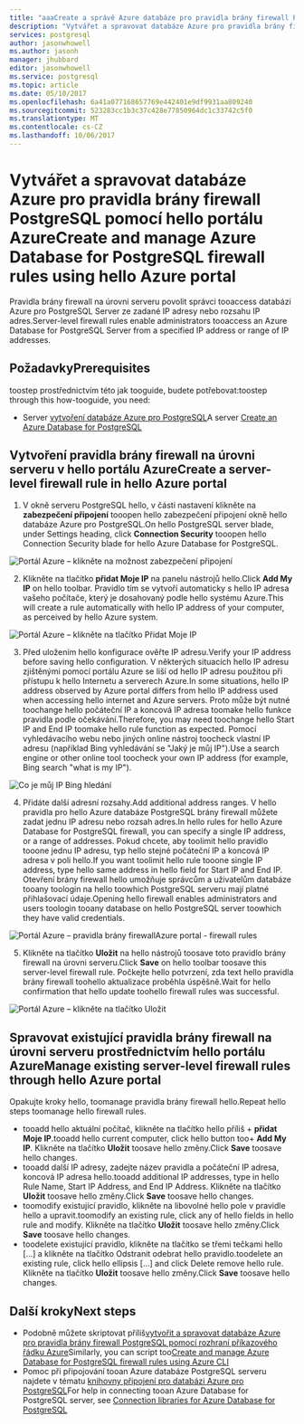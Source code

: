 ```yaml
---
title: "aaaCreate a správě Azure databáze pro pravidla brány firewall PostgreSQL pomocí hello portálu Azure | Microsoft Docs"
description: "Vytvářet a spravovat databáze Azure pro pravidla brány firewall PostgreSQL pomocí hello portálu Azure"
services: postgresql
author: jasonwhowell
ms.author: jasonh
manager: jhubbard
editor: jasonwhowell
ms.service: postgresql
ms.topic: article
ms.date: 05/10/2017
ms.openlocfilehash: 6a41a077168657769e442401e9df9931aa809240
ms.sourcegitcommit: 523283cc1b3c37c428e77850964dc1c33742c5f0
ms.translationtype: MT
ms.contentlocale: cs-CZ
ms.lasthandoff: 10/06/2017
---
```

# <a name="create-and-manage-azure-database-for-postgresql-firewall-rules-using-hello-azure-portal"></a><span data-ttu-id="0f830-103">Vytvářet a spravovat databáze Azure pro pravidla brány firewall PostgreSQL pomocí hello portálu Azure</span><span class="sxs-lookup"><span data-stu-id="0f830-103">Create and manage Azure Database for PostgreSQL firewall rules using hello Azure portal</span></span>
<span data-ttu-id="0f830-104">Pravidla brány firewall na úrovni serveru povolit správci tooaccess databázi Azure pro PostgreSQL Server ze zadané IP adresy nebo rozsahu IP adres.</span><span class="sxs-lookup"><span data-stu-id="0f830-104">Server-level firewall rules enable administrators tooaccess an Azure Database for PostgreSQL Server from a specified IP address or range of IP addresses.</span></span> 

## <a name="prerequisites"></a><span data-ttu-id="0f830-105">Požadavky</span><span class="sxs-lookup"><span data-stu-id="0f830-105">Prerequisites</span></span>
<span data-ttu-id="0f830-106">toostep prostřednictvím této jak tooguide, budete potřebovat:</span><span class="sxs-lookup"><span data-stu-id="0f830-106">toostep through this how-tooguide, you need:</span></span>
- <span data-ttu-id="0f830-107">Server [vytvoření databáze Azure pro PostgreSQL](quickstart-create-server-database-portal.md)</span><span class="sxs-lookup"><span data-stu-id="0f830-107">A server [Create an Azure Database for PostgreSQL](quickstart-create-server-database-portal.md)</span></span>

## <a name="create-a-server-level-firewall-rule-in-hello-azure-portal"></a><span data-ttu-id="0f830-108">Vytvoření pravidla brány firewall na úrovni serveru v hello portálu Azure</span><span class="sxs-lookup"><span data-stu-id="0f830-108">Create a server-level firewall rule in hello Azure portal</span></span>
1. <span data-ttu-id="0f830-109">V okně serveru PostgreSQL hello, v části nastavení klikněte na **zabezpečení připojení** tooopen hello zabezpečení připojení okně hello databáze Azure pro PostgreSQL.</span><span class="sxs-lookup"><span data-stu-id="0f830-109">On hello PostgreSQL server blade, under Settings heading, click **Connection Security** tooopen hello Connection Security blade for hello Azure Database for PostgreSQL.</span></span>

  ![Portál Azure – klikněte na možnost zabezpečení připojení](./media/howto-manage-firewall-using-portal/1-connection-security.png)

2. <span data-ttu-id="0f830-111">Klikněte na tlačítko **přidat Moje IP** na panelu nástrojů hello.</span><span class="sxs-lookup"><span data-stu-id="0f830-111">Click **Add My IP** on hello toolbar.</span></span> <span data-ttu-id="0f830-112">Pravidlo tím se vytvoří automaticky s hello IP adresa vašeho počítače, který je dosahovaný podle hello systému Azure.</span><span class="sxs-lookup"><span data-stu-id="0f830-112">This will create a rule automatically with hello IP address of your computer, as perceived by hello Azure system.</span></span>

  ![Portál Azure – klikněte na tlačítko Přidat Moje IP](./media/howto-manage-firewall-using-portal/2-add-my-ip.png)

3. <span data-ttu-id="0f830-114">Před uložením hello konfigurace ověřte IP adresu.</span><span class="sxs-lookup"><span data-stu-id="0f830-114">Verify your IP address before saving hello configuration.</span></span> <span data-ttu-id="0f830-115">V některých situacích hello IP adresu zjištěnými pomocí portálu Azure se liší od hello IP adresu použitou při přístupu k hello Internetu a serverech Azure.</span><span class="sxs-lookup"><span data-stu-id="0f830-115">In some situations, hello IP address observed by Azure portal differs from hello IP address used when accessing hello internet and Azure servers.</span></span> <span data-ttu-id="0f830-116">Proto může být nutné toochange hello počáteční IP a koncová IP adresa toomake hello funkce pravidla podle očekávání.</span><span class="sxs-lookup"><span data-stu-id="0f830-116">Therefore, you may need toochange hello Start IP and End IP toomake hello rule function as expected.</span></span>
<span data-ttu-id="0f830-117">Pomocí vyhledávacího webu nebo jiných online nástroj toocheck vlastní IP adresu (například Bing vyhledávání se "Jaký je můj IP").</span><span class="sxs-lookup"><span data-stu-id="0f830-117">Use a search engine or other online tool toocheck your own IP address (for example, Bing search "what is my IP").</span></span>

  ![Co je můj IP Bing hledání](./media/howto-manage-firewall-using-portal/3-what-is-my-ip.png)

4. <span data-ttu-id="0f830-119">Přidáte další adresní rozsahy.</span><span class="sxs-lookup"><span data-stu-id="0f830-119">Add additional address ranges.</span></span> <span data-ttu-id="0f830-120">V hello pravidla pro hello Azure databáze PostgreSQL brány firewall můžete zadat jednu IP adresu nebo rozsah adres.</span><span class="sxs-lookup"><span data-stu-id="0f830-120">In hello rules for hello Azure Database for PostgreSQL firewall, you can specify a single IP address, or a range of addresses.</span></span> <span data-ttu-id="0f830-121">Pokud chcete, aby toolimit hello pravidlo tooone jednu IP adresu, typ hello stejné počáteční IP a koncová IP adresa v poli hello.</span><span class="sxs-lookup"><span data-stu-id="0f830-121">If you want toolimit hello rule tooone single IP address, type hello same address in hello field for Start IP and End IP.</span></span> <span data-ttu-id="0f830-122">Otevření brány firewall hello umožňuje správcům a uživatelům databáze tooany toologin na hello toowhich PostgreSQL serveru mají platné přihlašovací údaje.</span><span class="sxs-lookup"><span data-stu-id="0f830-122">Opening hello firewall enables administrators and users toologin tooany database on hello PostgreSQL server toowhich they have valid credentials.</span></span>

  ![<span data-ttu-id="0f830-123">Portál Azure – pravidla brány firewall</span><span class="sxs-lookup"><span data-stu-id="0f830-123">Azure portal - firewall rules</span></span> ](./media/howto-manage-firewall-using-portal/4-specify-addresses.png)

5. <span data-ttu-id="0f830-124">Klikněte na tlačítko **Uložit** na hello nástrojů toosave toto pravidlo brány firewall na úrovni serveru.</span><span class="sxs-lookup"><span data-stu-id="0f830-124">Click **Save** on hello toolbar toosave this server-level firewall rule.</span></span> <span data-ttu-id="0f830-125">Počkejte hello potvrzení, zda text hello pravidla brány firewall toohello aktualizace proběhla úspěšně.</span><span class="sxs-lookup"><span data-stu-id="0f830-125">Wait for hello confirmation that hello update toohello firewall rules was successful.</span></span>

  ![Portál Azure – klikněte na tlačítko Uložit](./media/howto-manage-firewall-using-portal/5-save-firewall-rule.png)


## <a name="manage-existing-server-level-firewall-rules-through-hello-azure-portal"></a><span data-ttu-id="0f830-127">Spravovat existující pravidla brány firewall na úrovni serveru prostřednictvím hello portálu Azure</span><span class="sxs-lookup"><span data-stu-id="0f830-127">Manage existing server-level firewall rules through hello Azure portal</span></span>
<span data-ttu-id="0f830-128">Opakujte kroky hello, toomanage pravidla brány firewall hello.</span><span class="sxs-lookup"><span data-stu-id="0f830-128">Repeat hello steps toomanage hello firewall rules.</span></span>
* <span data-ttu-id="0f830-129">tooadd hello aktuální počítač, klikněte na tlačítko hello příliš + **přidat Moje IP**.</span><span class="sxs-lookup"><span data-stu-id="0f830-129">tooadd hello current computer, click hello button too+ **Add My IP**.</span></span> <span data-ttu-id="0f830-130">Klikněte na tlačítko **Uložit** toosave hello změny.</span><span class="sxs-lookup"><span data-stu-id="0f830-130">Click **Save** toosave hello changes.</span></span>
* <span data-ttu-id="0f830-131">tooadd další IP adresy, zadejte název pravidla a počáteční IP adresa, koncová IP adresa hello.</span><span class="sxs-lookup"><span data-stu-id="0f830-131">tooadd additional IP addresses, type in hello Rule Name, Start IP Address, and End IP Address.</span></span> <span data-ttu-id="0f830-132">Klikněte na tlačítko **Uložit** toosave hello změny.</span><span class="sxs-lookup"><span data-stu-id="0f830-132">Click **Save** toosave hello changes.</span></span>
* <span data-ttu-id="0f830-133">toomodify existující pravidlo, klikněte na libovolné hello pole v pravidle hello a upravit.</span><span class="sxs-lookup"><span data-stu-id="0f830-133">toomodify an existing rule, click any of hello fields in hello rule and modify.</span></span> <span data-ttu-id="0f830-134">Klikněte na tlačítko **Uložit** toosave hello změny.</span><span class="sxs-lookup"><span data-stu-id="0f830-134">Click **Save** toosave hello changes.</span></span>
* <span data-ttu-id="0f830-135">toodelete existující pravidlo, klikněte na tlačítko se třemi tečkami hello [...] a klikněte na tlačítko Odstranit odebrat hello pravidlo.</span><span class="sxs-lookup"><span data-stu-id="0f830-135">toodelete an existing rule, click hello ellipsis […] and click Delete remove hello rule.</span></span> <span data-ttu-id="0f830-136">Klikněte na tlačítko **Uložit** toosave hello změny.</span><span class="sxs-lookup"><span data-stu-id="0f830-136">Click **Save** toosave hello changes.</span></span>

## <a name="next-steps"></a><span data-ttu-id="0f830-137">Další kroky</span><span class="sxs-lookup"><span data-stu-id="0f830-137">Next steps</span></span>
- <span data-ttu-id="0f830-138">Podobně můžete skriptovat příliš[vytvořit a spravovat databáze Azure pro pravidla brány firewall PostgreSQL pomocí rozhraní příkazového řádku Azure](howto-manage-firewall-using-cli.md)</span><span class="sxs-lookup"><span data-stu-id="0f830-138">Similarly, you can script too[Create and manage Azure Database for PostgreSQL firewall rules using Azure CLI](howto-manage-firewall-using-cli.md)</span></span>
- <span data-ttu-id="0f830-139">Pomoc při připojování tooan Azure databáze PostgreSQL serveru najdete v tématu [knihovny připojení pro databázi Azure pro PostgreSQL](concepts-connection-libraries.md)</span><span class="sxs-lookup"><span data-stu-id="0f830-139">For help in connecting tooan Azure Database for PostgreSQL server, see [Connection libraries for Azure Database for PostgreSQL](concepts-connection-libraries.md)</span></span>
